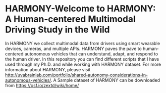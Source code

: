 # HARMONY-Welcome to HARMONY: A Human-centered Multimodal Driving Study in the Wild

In HARMONY we collect multimodal data from drivers using smart wearable devices, cameras, and multiple APIs. HARMONY paves the pave to human-centered autonomous vehicles that can understand, adapt, and respond to the human driver. In this repository you can find different scripts that I have used through my Ph.D. and while working with HARMONY dataset. For more information about HARMONY, please visit http://uvabrainlab.com/portfolio/shared-autonomy-considerations-in-autonomous-vehicles/. A Sample dataset of HARMONY can be downloaded from https://osf.io/zextd/wiki/home/
